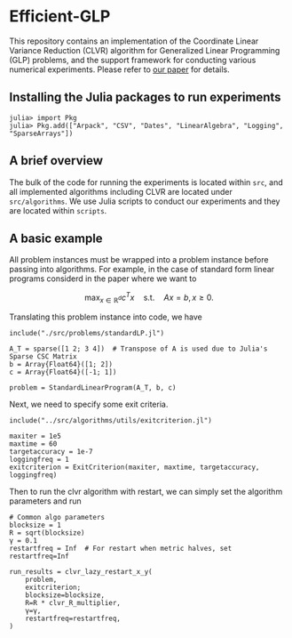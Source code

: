# Efficient-GLP

This repository contains an implementation of the Coordinate Linear Variance Reduction (CLVR) algorithm for Generalized Linear Programming (GLP) problems, and the support framework for conducting various numerical experiments. Please refer to [our paper](https://arxiv.org/abs/2111.01842) for details.


## Installing the Julia packages to run experiments

```
julia> import Pkg
julia> Pkg.add(["Arpack", "CSV", "Dates", "LinearAlgebra", "Logging", "SparseArrays"])
```


## A brief overview

The bulk of the code for running the experiments is located within `src`, and all implemented algorithms including CLVR are located under `src/algorithms`. We use Julia scripts to conduct our experiments and they are located within `scripts`.


## A basic example


All problem instances must be wrapped into a problem instance before passing into algorithms. For example, in the case of standard form linear programs considerd in the paper where we want to 

$$
\max_{x \in \mathbb{R}^d} c^T x \quad \mathrm{s.t.} \quad A x = b, x \ge 0.
$$

Translating this problem instance into code, we have
```
include("./src/problems/standardLP.jl")

A_T = sparse([1 2; 3 4])  # Transpose of A is used due to Julia's Sparse CSC Matrix
b = Array{Float64}([1; 2])
c = Array{Float64}([-1; 1])

problem = StandardLinearProgram(A_T, b, c)
```

Next, we need to specify some exit criteria.

```
include("../src/algorithms/utils/exitcriterion.jl")

maxiter = 1e5
maxtime = 60
targetaccuracy = 1e-7
loggingfreq = 1
exitcriterion = ExitCriterion(maxiter, maxtime, targetaccuracy, loggingfreq)
```

Then to run the clvr algorithm with restart, we can simply set the algorithm parameters and run
```
# Common algo parameters
blocksize = 1
R = sqrt(blocksize)
γ = 0.1
restartfreq = Inf  # For restart when metric halves, set restartfreq=Inf 

run_results = clvr_lazy_restart_x_y(
    problem,
    exitcriterion;
    blocksize=blocksize,
    R=R * clvr_R_multiplier,
    γ=γ,
    restartfreq=restartfreq,
)
```
